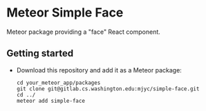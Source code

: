 # Meteor Simple Face

Meteor package providing a "face" React component.

## Getting started

* Download this repository and add it as a Meteor package:

    ```
    cd your_meteor_app/packages
    git clone git@gitlab.cs.washington.edu:mjyc/simple-face.git
    cd ../
    meteor add simple-face
    ```
